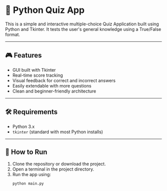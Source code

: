 # 🧠 Python Quiz App

This is a simple and interactive multiple-choice Quiz Application built using Python and Tkinter. It tests the user's general knowledge using a True/False format.

---

## 🎮 Features

- GUI built with Tkinter
- Real-time score tracking
- Visual feedback for correct and incorrect answers
- Easily extendable with more questions
- Clean and beginner-friendly architecture

---

## 🛠️ Requirements

- Python 3.x
- `tkinter` (standard with most Python installs)

---

## 🚀 How to Run

1. Clone the repository or download the project.
2. Open a terminal in the project directory.
3. Run the app using:
   ```bash
   python main.py